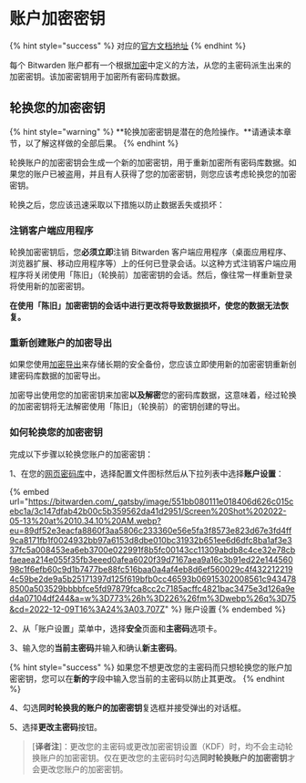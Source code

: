 # 账户加密密钥

{% hint style="success" %}
对应的[官方文档地址](https://bitwarden.com/help/article/account-encryption-key/)
{% endhint %}

每个 Bitwarden 账户都有一个根据[加密](encryption.md)中定义的方法，从您的主密码派生出来的加密密钥。该加密密钥用于加密所有密码库数据。

## 轮换您的加密密钥 <a href="#rotate-your-encryption-key" id="rotate-your-encryption-key"></a>

{% hint style="warning" %}
**轮换加密密钥是潜在的危险操作。**请通读本章节，以了解这样做的全部后果。
{% endhint %}

轮换账户的加密密钥会生成一个新的加密密钥，用于重新加密所有密码库数据。如果您的账户已被盗用，并且有人获得了您的加密密钥，则您应该考虑轮换您的加密密钥。

轮换之后，您应该迅速采取以下措施以防止数据丢失或损坏：

### 注销客户端应用程序 <a href="#log-out-of-client-applications" id="log-out-of-client-applications"></a>

轮换加密密钥后，您**必须立即**注销 Bitwarden 客户端应用程序（桌面应用程序、浏览器扩展、移动应用程序等）上的任何已登录会话。以这种方式注销客户端应用程序将关闭使用「陈旧」（轮换前）加密密钥的会话。然后，像往常一样重新登录将使用新的加密密钥。

**在使用「陈旧」加密密钥的会话中进行更改将导致数据损坏，使您的数据无法恢复。**

### 重新创建账户的加密导出 <a href="#re-create-any-account-backup-exports" id="re-create-any-account-backup-exports"></a>

如果您使用[加密导出](../import-export/encrypted-exports.md)来存储长期的安全备份，您应该立即使用新的加密密钥重新创建密码库数据的加密导出。

加密导出使用您的加密密钥来加密**以及解密**您的密码库数据，这意味着，经过轮换的加密密钥将无法解密使用「陈旧」（轮换前）的密钥创建的导出。

### 如何轮换您的加密密钥 <a href="#how-to-rotate-your-encryption-key" id="how-to-rotate-your-encryption-key"></a>

完成以下步骤以轮换您账户的加密密钥：

1、在您的[网页密码库](https://vault.bitwarden.com/)中，选择配置文件图标然后从下拉列表中选择**账户设置**：

{% embed url="https://bitwarden.com/_gatsby/image/551bb080111e018406d626c015cebc1a/3c147dfab42b00c5b359562da41d2951/Screen%20Shot%202022-05-13%20at%2010.34.10%20AM.webp?eu=89df52e3eacfa8860f3aa5806c233360e56e5fa3f8573e823d67e3fd4ff9ca8171fb1f0024932bb97a6153d8dbe010bc31932b651ee6d6dfc8ba1af3e337fc5a008453ea6eb3700e022991f8b5fc00143cc11309abdb8c4ce32e78cbfaeaea214e055f35fb3eeed0afea6020f39d7167aea9a16c3b91ed22e14456098c1f6efb60c9d1b7477be88fc516baa0a4af4eb8d6ef560029c4f4322122194c59be2de9a5b25171397d125f619bfb0cc46593b06915302008561c9434788500a503529bbbbfce5fd97879fca8cc2c7185acffc4821bac3475e3d126a9ed4a07104df244&a=w%3D773%26h%3D226%26fm%3Dwebp%26q%3D75&cd=2022-12-09T16%3A24%3A03.707Z" %}
账户设置
{% endembed %}

2、从「账户设置」菜单中，选择**安全**页面和**主密码**选项卡。

3、输入您的**当前主密码**并输入和确认**新主密码**。

{% hint style="success" %}
如果您不想更改您的主密码而只想轮换您的账户加密密钥，您可以在**新的**字段中输入您当前的主密码以防止其更改。
{% endhint %}

4、勾选**同时轮换我的账户的加密密钥**复选框并接受弹出的对话框。

5、选择**更改主密码**按钮。

> \[**译者注**]：更改您的主密码或更改加密密钥设置（KDF）时，均不会主动轮换账户的加密密钥。仅在更改您的主密码时勾选**同时轮换账户的加密密钥**才会更改您账户的加密密钥。
